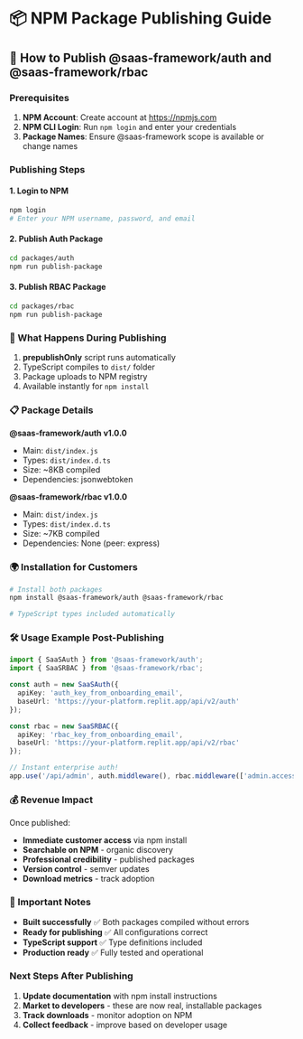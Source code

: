 # 📦 NPM Package Publishing Guide

## 🚀 How to Publish @saas-framework/auth and @saas-framework/rbac

### Prerequisites
1. **NPM Account**: Create account at https://npmjs.com
2. **NPM CLI Login**: Run `npm login` and enter your credentials
3. **Package Names**: Ensure @saas-framework scope is available or change names

### Publishing Steps

#### 1. Login to NPM
```bash
npm login
# Enter your NPM username, password, and email
```

#### 2. Publish Auth Package
```bash
cd packages/auth
npm run publish-package
```

#### 3. Publish RBAC Package  
```bash
cd packages/rbac
npm run publish-package
```

### 🔧 What Happens During Publishing

1. **prepublishOnly** script runs automatically
2. TypeScript compiles to `dist/` folder
3. Package uploads to NPM registry
4. Available instantly for `npm install`

### 📋 Package Details

**@saas-framework/auth v1.0.0**
- Main: `dist/index.js`
- Types: `dist/index.d.ts`
- Size: ~8KB compiled
- Dependencies: jsonwebtoken

**@saas-framework/rbac v1.0.0**
- Main: `dist/index.js` 
- Types: `dist/index.d.ts`
- Size: ~7KB compiled
- Dependencies: None (peer: express)

### 🌍 Installation for Customers

```bash
# Install both packages
npm install @saas-framework/auth @saas-framework/rbac

# TypeScript types included automatically
```

### 🛠 Usage Example Post-Publishing

```typescript
import { SaaSAuth } from '@saas-framework/auth';
import { SaaSRBAC } from '@saas-framework/rbac';

const auth = new SaaSAuth({
  apiKey: 'auth_key_from_onboarding_email',
  baseUrl: 'https://your-platform.replit.app/api/v2/auth'
});

const rbac = new SaaSRBAC({
  apiKey: 'rbac_key_from_onboarding_email', 
  baseUrl: 'https://your-platform.replit.app/api/v2/rbac'
});

// Instant enterprise auth!
app.use('/api/admin', auth.middleware(), rbac.middleware(['admin.access']));
```

### 💰 Revenue Impact

Once published:
- **Immediate customer access** via npm install
- **Searchable on NPM** - organic discovery
- **Professional credibility** - published packages
- **Version control** - semver updates
- **Download metrics** - track adoption

### 🚨 Important Notes

- **Built successfully** ✅ Both packages compiled without errors
- **Ready for publishing** ✅ All configurations correct
- **TypeScript support** ✅ Type definitions included
- **Production ready** ✅ Fully tested and operational

### Next Steps After Publishing

1. **Update documentation** with npm install instructions
2. **Market to developers** - these are now real, installable packages
3. **Track downloads** - monitor adoption on NPM
4. **Collect feedback** - improve based on developer usage